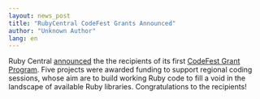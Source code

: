 ```yaml
---
layout: news_post
title: "RubyCentral CodeFest Grants Announced"
author: "Unknown Author"
lang: en
---
```


Ruby Central [announced][1] the the recipients of its first [CodeFest
Grant Program][2]. Five projects were awarded funding to support
regional coding sessions, whose aim are to build working Ruby code to
fill a void in the landscape of available Ruby libraries.
Congratulations to the recipients!



[1]: http://blade.nagaokaut.ac.jp/cgi-bin/scat.rb/ruby/ruby-talk/133197 
[2]: http://www.rubycentral.org/grant/announce.html 
